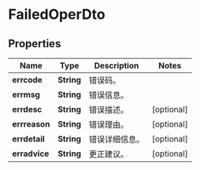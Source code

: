 
# FailedOperDto

## Properties
Name | Type | Description | Notes
------------ | ------------- | ------------- | -------------
**errcode** | **String** | 错误码。 | 
**errmsg** | **String** | 错误信息。 | 
**errdesc** | **String** | 错误描述。 |  [optional]
**errreason** | **String** | 错误理由。 |  [optional]
**errdetail** | **String** | 错误详细信息。 |  [optional]
**erradvice** | **String** | 更正建议。 |  [optional]



